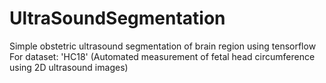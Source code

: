 # UltraSoundSegmentation
Simple obstetric ultrasound segmentation of brain region using tensorflow
For dataset: 'HC18' (Automated measurement of fetal head circumference using 2D ultrasound images)
